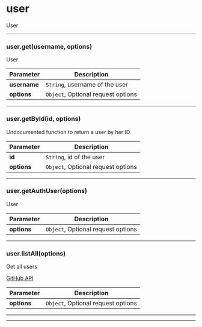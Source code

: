 # user

User



* * *

### user.get(username, options) 

User

**Parameter**| **Description** |
--------------|---------------
**username** | `String`, username of the user|
**options** | `Object`, Optional request options|




---------------------------

### user.getById(id, options) 

Undocumented function to return a user by her ID.

**Parameter**| **Description** |
--------------|---------------
**id** | `String`, id of the user|
**options** | `Object`, Optional request options|




---------------------------

### user.getAuthUser(options) 

User

**Parameter**| **Description** |
--------------|---------------
**options** | `Object`, Optional request options|




---------------------------

### user.listAll(options) 

Get all users

[GitHub API](https://developer.github.com/v3/users/#get-all-users)

**Parameter**| **Description** |
--------------|---------------
**options** | `Object`, Optional request options|




---------------------------


* * *










